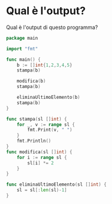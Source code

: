 # Qual è l'output?

Qual è l'output di questo programma?

```go
package main

import "fmt"

func main() {
	b := []int{1,2,3,4,5}
	stampa(b)

	modifica(b)
	stampa(b)

	eliminaUltimoElemento(b)
	stampa(b)
}

func stampa(sl []int) {
	for _, v := range sl {
		fmt.Print(v, " ")
	}
	fmt.Println()
}
func modifica(sl []int) {
	for i := range sl {
		sl[i] *= 2
	}
}

func eliminaUltimoElemento(sl []int) {
	sl = sl[:len(sl)-1]
}
```
